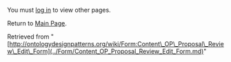 You must [log in](http://ontologydesignpatterns.org/wiki/index.php?title=Special:UserLogin&returnto=Form:Content_OP_Proposal_Review_Edit_Form "Special:UserLogin") to view other pages.



Return to [Main Page](../Main_Page.md "Main Page").



Retrieved from "[http://ontologydesignpatterns.org/wiki/Form:Content\_OP\_Proposal\_Review\_Edit\_Form](../Form/Content_OP_Proposal_Review_Edit_Form.md)"